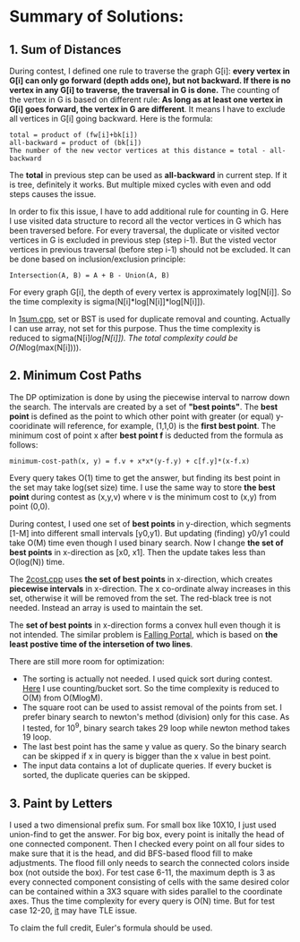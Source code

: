 # Summary of Solutions:

## 1. Sum of Distances

During contest, I defined one rule to traverse the graph G[i]: **every vertex in G[i] can only go forward (depth adds one), but not backward.  If there is no vertex in any G[i] to traverse, the traversal in G is done.**  The counting of the vertex in G is based on different rule: **As long as at least one vertex in G[i] goes forward, the vertex in G are different**.  It means I have to exclude all vertices in G[i] going backward.  Here is the formula:

    total = product of (fw[i]+bk[i])
    all-backward = product of (bk[i])
    The number of the new vector vertices at this distance = total - all-backward

The **total** in previous step can be used as **all-backward** in current step.  If it is tree, definitely it works.  But multiple mixed cycles with even and odd steps causes the issue.

In order to fix this issue, I have to add additional rule for counting in G.  Here I use visited data structure to record all the vector vertices in G which has been traversed before.  For every traversal, the duplicate or visited vector vertices in G is excluded in previous step (step i-1).  But the visted vector vertices in previous traversal (before step i-1) should not be excluded. It can be done based on inclusion/exclusion principle:

    Intersection(A, B) = A + B - Union(A, B)

For every graph G[i], the depth of every vertex is approximately log[N[i]].  So the time complexity is sigma(N[i]*log[N[i]]*log[N[i]]).  

In [1sum.cpp](1sum.cpp), set or BST is used for duplicate removal and counting.  Actually I can use array, not set for this purpose.  Thus the time complexity is reduced to sigma(N[i]*log[N[i]]).  The total complexity could be O(N*log(max(N[i]))).

## 2. Minimum Cost Paths

The DP optimization is done by using the piecewise interval to narrow down the search.  The intervals are created by a set of **"best points"**.  The **best point** is defined as the point to which other point with greater (or equal) y-cooridinate will reference, for example, (1,1,0) is the **first best point**.  The minimum cost of point x after **best point f** is deducted from the formula as follows:

    minimum-cost-path(x, y) = f.v + x*x*(y-f.y) + c[f.y]*(x-f.x)

Every query takes O(1) time to get the answer, but finding its best point in the set may take log(set size) time.  I use the same way to store **the best point** during contest as (x,y,v) where v is the minimum cost to (x,y) from point (0,0). 

During contest, I used one set of **best points** in y-direction, which segments [1-M] into different small intervals [y0,y1).  But updating (finding) y0/y1 could take O(M) time even though I used binary search.  Now I change **the set of best points** in x-direction as [x0, x1].  Then the update takes less than O(log(N)) time.

The [2cost.cpp](2cost.cpp) uses **the set of best points** in x-direction, which creates **piecewise intervals** in x-direction.  The x co-ordinate alway increases in this set, otherwise it will be removed from the set.  The red-black tree is not needed.  Instead an array is used to maintain the set.

The **set of best points** in x-direction forms a convex hull even though it is not intended.  The similar problem is [Falling Portal](../2020_01Jan/falling.cpp), which is based on **the least postive time of the intersetion of two lines**.

There are still more room for optimization:

- The sorting is actually not needed.  I used quick sort during contest.  [Here](2cost.cpp) I use counting/bucket sort. So the time complexity is reduced to O(M) from O(MlogM).
- The square root can be used to assist removal of the points from set.  I prefer 
binary search to newton's method (division) only for this case. As I tested, for 10<sup>9</sup>, binary search takes 29 loop while newton method takes 19 loop. 
- The last best point has the same y value as query.  So the binary search can be skipped if x in query is bigger than the x value in best point.
- The input data contains a lot of duplicate queries.  If every bucket is sorted, the duplicate queries can be skipped.

## 3. Paint by Letters

I used a two dimensional prefix sum. For small box like 10X10, I just used union-find to get the answer.  For big box, every point is initally the head of one connected component.  Then I checked every point on all four sides to make sure that it is the head, and did BFS-based flood fill to make adjustments.  The flood fill only needs to search the connected colors inside box (not outside the box).  For test case 6-11, the maximum depth is 3 as every connected component consisting of cells with the same desired color can be contained within a 3X3 square with sides parallel to the coordinate axes.  Thus the time complexity for every query is O(N) time.  But for test case 12-20, [it](3paintfloodfill.cpp) may have TLE issue.

To claim the full credit, Euler's formula should be used.


